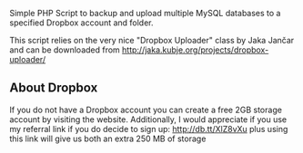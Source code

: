 Simple PHP Script to backup and upload multiple MySQL databases to a specified Dropbox account and folder.

This script relies on the very nice "Dropbox Uploader" class by Jaka Jančar and can be downloaded from http://jaka.kubje.org/projects/dropbox-uploader/

## About Dropbox ##
If you do not have a Dropbox account you can create a free 2GB storage account by visiting the website. Additionally, I would appreciate if you use my referral link if you do decide to sign up: http://db.tt/XlZ8vXu plus using this link will give us both an extra 250 MB of storage